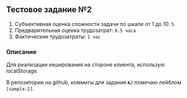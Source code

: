 ## Тестовое задание №2

1. Субъективная оценка сложности задачи по шкале от 1 до 10: `5`
2. Предварительная оценка трудозатрат: `0.5 часа`
3. Фактические трудозатраты: `1 час`

### Описание
Для реализации кеширования на стороне клиента, использую localStorage.

В репозитории на github, коммиты для задания `№2` помечаю лейблом `[sample-2]`.
